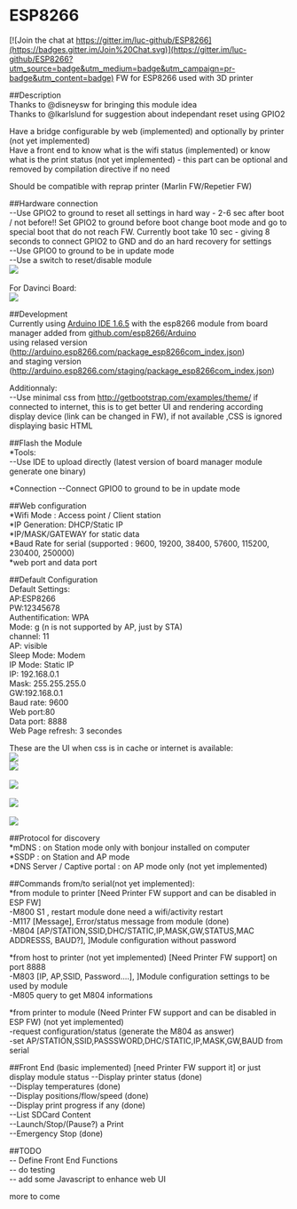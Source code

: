 # ESP8266

[![Join the chat at https://gitter.im/luc-github/ESP8266](https://badges.gitter.im/Join%20Chat.svg)](https://gitter.im/luc-github/ESP8266?utm_source=badge&utm_medium=badge&utm_campaign=pr-badge&utm_content=badge)
FW for ESP8266 used with 3D printer

##Description      
Thanks to @disneysw for bringing this module idea    
Thanks to @lkarlslund for suggestion about independant reset using GPIO2   

Have a bridge configurable by web (implemented) and optionally by printer (not yet implemented)  
Have a front end to know what is the wifi status (implemented) or know what is the print status (not yet implemented) - this part can be optional and removed by compilation directive if no need    

Should be compatible with reprap printer (Marlin FW/Repetier FW)       

##Hardware connection       
--Use GPIO2 to ground to reset all settings in hard way - 2-6 sec after boot / not before!! Set GPIO2 to ground before boot change boot mode and go to special boot that do not reach FW. Currently boot take 10 sec - giving 8 seconds to connect GPIO2 to GND and do an hard recovery for settings   
--Use GPIO0 to ground to be in update mode   
--Use a switch to reset/disable module    
<img src=https://raw.githubusercontent.com/luc-github/ESP8266/master/Wires.png><br>   
For Davinci Board:<BR>
<img src=https://raw.githubusercontent.com/luc-github/ESP8266/master/davinci.png><br> 

##Development   
Currently using [Arduino IDE 1.6.5](http://arduino.cc/en/Main/Software)  with the esp8266 module from board manager added from [github.com/esp8266/Arduino](https://github.com/esp8266/Arduino)    
using relased version (http://arduino.esp8266.com/package_esp8266com_index.json)     
and staging version (http://arduino.esp8266.com/staging/package_esp8266com_index.json)     
  
Additionnaly:   
--Use minimal css from http://getbootstrap.com/examples/theme/ if connected to internet, this is to get better UI and rendering according display device (link can be changed in FW), if not available ,CSS is ignored displaying basic HTML   

##Flash the Module    
*Tools:      
--Use IDE to upload directly  (latest version of board manager module generate one binary)    

*Connection
--Connect GPIO0 to ground to be in update mode

##Web configuration      
*Wifi Mode : Access point / Client station  
*IP Generation: DHCP/Static IP      
*IP/MASK/GATEWAY for static data    
*Baud Rate for serial (supported : 9600, 19200, 38400, 57600, 115200, 230400, 250000)    
*web port and data port      

    
##Default Configuration      
Default Settings:    
AP:ESP8266    
PW:12345678   
Authentification: WPA     
Mode: g (n is not supported by AP, just by STA)    
channel: 11    
AP: visible    
Sleep Mode: Modem    
IP Mode: Static IP    
IP: 192.168.0.1   
Mask: 255.255.255.0   
GW:192.168.0.1    
Baud rate: 9600   
Web port:80   
Data port: 8888     
Web Page refresh: 3 secondes    

These are the UI when css is in cache or internet is available:    
<img src=https://raw.githubusercontent.com/luc-github/ESP8266/master/Page1.png><br> 
<img src=https://raw.githubusercontent.com/luc-github/ESP8266/master/Page2.png><br>     
<img src=https://raw.githubusercontent.com/luc-github/ESP8266/master/Page3.png><br>     
<img src=https://raw.githubusercontent.com/luc-github/ESP8266/master/Page4.png><br>     
<img src=https://raw.githubusercontent.com/luc-github/ESP8266/master/page5.png><br>     

##Protocol for discovery   
*mDNS : on Station mode only with bonjour installed on computer   
*SSDP : on Station and AP mode   
*DNS Server / Captive portal : on AP mode only (not yet implemented)    

##Commands from/to serial(not yet implemented):    
*from module to printer   [Need Printer FW support and can be disabled in ESP FW]    
    -M800 S1 , restart module done need a wifi/activity restart      
    -M117 [Message], Error/status message from module (done)     
    -M804 [AP/STATION,SSID,DHC/STATIC,IP,MASK,GW,STATUS,MAC ADDRESSS, BAUD?], ]Module configuration without password    
        
*from host to printer   (not yet implemented) [Need Printer FW support] on port 8888    
    -M803 [IP, AP,SSID, Password....], ]Module configuration settings to be used  by module    
    -M805 query to get M804 informations    
          


*from printer to module   (Need Printer FW support and can be disabled in ESP FW)   (not yet implemented)  
    -request configuration/status (generate the M804 as answer)   
    -set AP/STATION,SSID,PASSSWORD,DHC/STATIC,IP,MASK,GW,BAUD from serial    
 
##Front End (basic implemented)  [need Printer FW support it] or just display module status 
--Display printer status (done)   
--Display temperatures (done)    
--Display positions/flow/speed (done)    
--Display print progress if any (done)   
--List SDCard Content   
--Launch/Stop/(Pause?) a Print   
--Emergency Stop (done)   
 
##TODO    
-- Define Front End Functions  
-- do testing   
-- add some Javascript to enhance web UI     


more to come    
 
